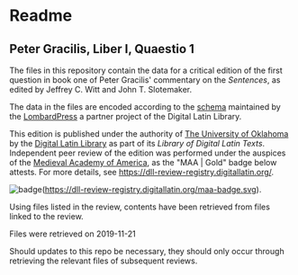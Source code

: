 # Readme

## Peter Gracilis, Liber I, Quaestio 1

The files in this repository contain the data for a critical edition of the first question in book one of Peter Gracilis' commentary on the *Sentences*, as edited by Jeffrey C. Witt and John T. Slotemaker. 

The data in the files are encoded according to the [schema](http://lombardpress.org/schema/docs/index) maintained by the [LombardPress](http://lombardpress.org/) a partner project of the Digital Latin Library.

This edition is published under the authority of [The University of Oklahoma](http://www.ou.edu/) by the [Digital Latin Library](https://digitallatin.org) as part of its *Library of Digital Latin Texts*. Independent peer review of the edition was performed under the auspices of the [Medieval Academy of America](https://www.medievalacademy.org/), as the "MAA | Gold" badge below attests. For more details, see <https://dll-review-registry.digitallatin.org/>.

![badge](https://dll-review-registry.digitallatin.org/maa-badge.svg)(https://dll-review-registry.digitallatin.org/maa-badge.svg).

Using files listed in the review, contents have been retrieved from files linked to the review.

Files were retrieved on 2019-11-21

Should updates to this repo be necessary, they should only occur through retrieving
the relevant files of subsequent reviews.
